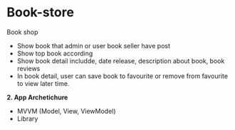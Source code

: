 # Book-store

Book shop
- Show book that admin or user book seller have post
- Show top book according
- Show book detail includde, date release, description about book, book reviews
- In book detail, user can save book to favourite or remove from favourite to view later time.

**2. App Archetichure**

* MVVM (Model, View, ViewModel)
* Library
